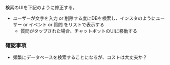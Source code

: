 検索のUIを下記のように修正する。

- ユーザーが文字を入力 or 削除する度にDBを検索し、インスタのようにユーザー or イベント or 質問 をリストで表示する
  - 質問がタップされた場合、チャットボットのUIに移動する



### 確認事項

- 頻繁にデータベースを検索することになるが、コストは大丈夫か？